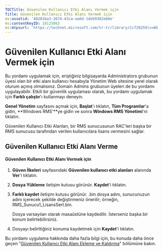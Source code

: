 ```yaml
---
TOCTitle: Güvenilen Kullanıcı Etki Alanı Vermek için
Title: Güvenilen Kullanıcı Etki Alanı Vermek için
ms:assetid: '40281ba3-2674-43ca-aa6d-1deb9302eb0e'
ms:contentKeyID: 18125063
ms:mtpsurl: 'https://technet.microsoft.com/tr-tr/library/Cc720259(v=WS.10)'
---
```


Güvenilen Kullanıcı Etki Alanı Vermek için
==========================================

Bu yordamı uygulamak için, eriştiğiniz bilgisayarda Administrators grubunun üyesi olan bir etki alanı kullanıcı hesabıyla Yönetim Web sitesine yerel olarak oturum açmış olmalısınız. Domain Admins grubunun üyeleri de bu yordamı uygulayabilir. Etkili bir güvenlik uygulaması olarak, bu yordamı uygulamak için **Farklı çalıştır**'ı kullanmayı deneyin.

**Genel Yönetim** sayfasını açmak için, **Başlat**'ı tıklatın, **Tüm Programlar**'a gidin, **Windows RMS'**ye gidin ve sonra **Windows RMS Yönetimi**'ni tıklatın.

Güvenilen Kullanıcı Etki Alanları, bir RMS sunucusunun RAC'leri başka bir RMS sunucusu tarafından verilen kullanıcılara lisans vermesini sağlar.

Güvenilen Kullanıcı Etki Alanı Verme
------------------------------------

#### Güvenilen Kullanıcı Etki Alanı Vermek için

1.  **Güven İlkeleri** sayfasındaki **Güvenilen kullanıcı etki alanları** alanında **Ver**'i tıklatın.

2.  **Dosya Yükleme** iletişim kutusu görünür. **Kaydet**'i tıklatın.

3.  **Farklı kaydet** iletişim kutusu görünür. .bin dosya adını, sunucunuzun adını içerecek şekilde değiştirmeniz önerilir; örneğin, RMS\_Sunucu1\_LisansSert.bin.

    Dosya varsayılan olarak masaüstüne kaydedilir. İsterseniz başka bir konum belirtebilirsiniz.

4.  Dosyayı belirttiğiniz konuma kaydetmek için **Kaydet**'i tıklatın.

Bu yordamı uygulama hakkında daha fazla bilgi için, bu konuda daha önce geçen "[Güvenilen Kullanıcı Etki Alanı Ekleme ve Kaldırma](https://technet.microsoft.com/7c440b15-01c4-49f1-b43c-00f67f3388c1)" bölümüne bakın.
